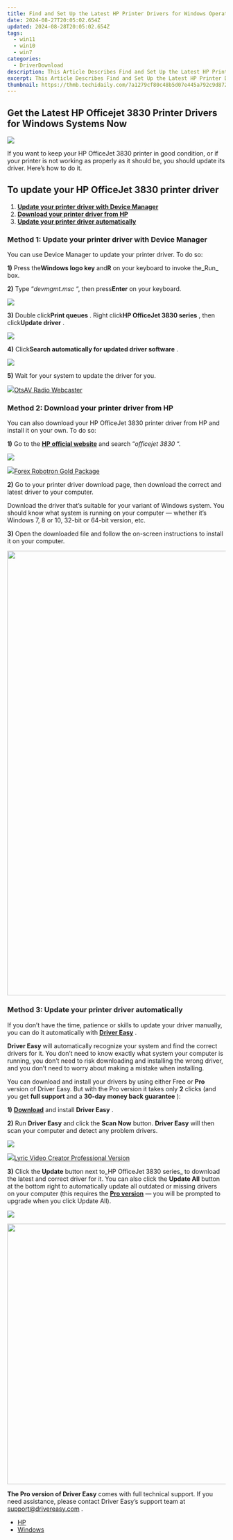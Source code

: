 ```yaml
---
title: Find and Set Up the Latest HP Printer Drivers for Windows Operating Systems
date: 2024-08-27T20:05:02.654Z
updated: 2024-08-28T20:05:02.654Z
tags:
  - win11
  - win10
  - win7
categories:
  - DriverDownload
description: This Article Describes Find and Set Up the Latest HP Printer Drivers for Windows Operating Systems
excerpt: This Article Describes Find and Set Up the Latest HP Printer Drivers for Windows Operating Systems
thumbnail: https://thmb.techidaily.com/7a1279cf80c48b5d07e445a792c9d8724bed8be94f6300bf5faaee6611684917.jpg
---
```


## Get the Latest HP Officejet 3830 Printer Drivers for Windows Systems Now

![](https://images.drivereasy.com/wp-content/uploads/2018/06/img_5b14a804bf020.jpg)

 If you want to keep your HP OfficeJet 3830 printer in good condition, or if your printer is not working as properly as it should be, you should update its driver. Here’s how to do it.

## To update your HP OfficeJet 3830 printer driver

1. [**Update your printer driver with Device Manager**](https://tools.techidaily.com/drivereasy/download/)
2. [**Download your printer driver from HP**](https://tools.techidaily.com/drivereasy/download/)
3. [**Update your printer driver automatically**](https://tools.techidaily.com/drivereasy/download/)

### Method 1: Update your printer driver with Device Manager

You can use Device Manager to update your printer driver. To do so:

**1)** Press the**Windows logo key** and**R** on your keyboard to invoke the_Run_ box.

**2)** Type “_devmgmt.msc_ “, then press**Enter** on your keyboard.

![](https://images.drivereasy.com/wp-content/uploads/2018/05/img_5b0912dd92d53.png)

**3)** Double click**Print queues** . Right click**HP OfficeJet 3830 series** , then click**Update driver** .

![](https://images.drivereasy.com/wp-content/uploads/2018/06/img_5b14ac504d4ae.jpg)

**4)** Click**Search automatically for updated driver software** .

![](https://images.drivereasy.com/wp-content/uploads/2018/06/img_5b14ac8fb8ee9.jpg)

**5)**  Wait for your system to update the driver for you.

<!-- affiliate ads begin -->
<a href="https://otszone.ots7.com/order/checkout.php?PRODS=4713322&QTY=1&AFFILIATE=108875&CART=1"><img src="https://green.ots7.com/screenshots/OtsAV/OtsAVRadio1.90-300x188.jpg" border="0">OtsAV Radio Webcaster</a>
<!-- affiliate ads end -->
### Method 2: Download your printer driver from HP

 You can also download your HP OfficeJet 3830 printer driver from HP and install it on your own. To do so:

**1)** Go to the **[HP official website](http://www8.hp.com)**  and search “_officejet 3830_ “.

![](https://images.drivereasy.com/wp-content/uploads/2018/06/img_5b14ad2046844.jpg)

<!-- affiliate ads begin -->
<a href="https://secure.2checkout.com/order/checkout.php?PRODS=4727541&QTY=1&AFFILIATE=108875&CART=1"><img src="https://secure.avangate.com/images/merchant/5f4f7141b65a730b4efb0e0d51f63e94/products/copy_copy_forexrobotronbox.gif" border="0">Forex Robotron Gold Package</a>
<!-- affiliate ads end -->
**2)** Go to your printer driver download page, then download the correct and latest driver to your computer.

 Download the driver that’s suitable for your variant of Windows system. You should know what system is running on your computer — whether it’s Windows 7, 8 or 10, 32-bit or 64-bit version, etc.

**3)** Open the downloaded file and follow the on-screen instructions to install it on your computer.

<!-- affiliate ads begin -->
<a href="https://ephamedtechinc.pxf.io/c/5597632/2097466/26400?prodsku=B700" target="_top" id="2097466"><img src="//a.impactradius-go.com/display-ad/26400-2097466" border="0" alt="" width="2048" height="1024"/></a><img height="0" width="0" src="https://imp.pxf.io/i/5597632/2097466/26400" style="position:absolute;visibility:hidden;" border="0" />
<!-- affiliate ads end -->
### Method 3: Update your printer driver automatically

 If you don’t have the time, patience or skills to update your driver manually, you can do it automatically with [**Driver Easy**](https://tools.techidaily.com/drivereasy/download/) .

**Driver Easy**  will automatically recognize your system and find the correct drivers for it. You don’t need to know exactly what system your computer is running, you don’t need to risk downloading and installing the wrong driver, and you don’t need to worry about making a mistake when installing.

 You can download and install your drivers by using either Free or **Pro**  version of Driver Easy. But with the Pro version it takes only **2**  clicks (and you get **full support** and a **30-day money back guarantee** ):

**1)** [**Download**](https://tools.techidaily.com/drivereasy/download/) and install **Driver Easy** .

**2)** Run **Driver Easy** and click the **Scan Now** button. **Driver Easy**  will then scan your computer and detect any problem drivers.

![](https://images.drivereasy.com/wp-content/uploads/2018/06/img_5b1a66b4a3dfe.jpg)

<!-- affiliate ads begin -->
<a href="https://secure.2checkout.com/order/checkout.php?PRODS=11224199&QTY=1&AFFILIATE=108875&CART=1"><img src="https://secure.avangate.com/images/merchant/e09fdffe648a30658a9657bbed7b2388/products/copy_boxshot_lyricvideo.png" border="0">Lyric Video Creator Professional Version</a>
<!-- affiliate ads end -->
**3)**  Click the **Update**  button next to_HP OfficeJet 3830 series_ to download the latest and correct driver for it. You can also click the **Update All**  button at the bottom right to automatically update all outdated or missing drivers on your computer (this requires the **[Pro version](https://tools.techidaily.com/drivereasy/download/)**  — you will be prompted to upgrade when you click Update All).

![](https://images.drivereasy.com/wp-content/uploads/2018/06/img_5b14ae5b52f9f.jpg)

<!-- affiliate ads begin -->
<a href="https://appsumo.8odi.net/c/5597632/2082532/7443" target="_top" id="2082532"><img src="//a.impactradius-go.com/display-ad/7443-2082532" border="0" alt="" width="1200" height="600"/></a><img height="0" width="0" src="https://appsumo.8odi.net/i/5597632/2082532/7443" style="position:absolute;visibility:hidden;" border="0" />
<!-- affiliate ads end -->
**The Pro version of Driver Easy**  comes with full technical support. If you need assistance, please contact Driver Easy’s support team at [support@drivereasy.com](https://tools.techidaily.com/drivereasy/download/) .

* [HP](https://tools.techidaily.com/drivereasy/download/)
* [Windows](https://tools.techidaily.com/drivereasy/download/)

<ins class="adsbygoogle"
     style="display:block"
     data-ad-format="autorelaxed"
     data-ad-client="ca-pub-7571918770474297"
     data-ad-slot="1223367746"></ins>



<ins class="adsbygoogle"
     style="display:block"
     data-ad-client="ca-pub-7571918770474297"
     data-ad-slot="8358498916"
     data-ad-format="auto"
     data-full-width-responsive="true"></ins>


